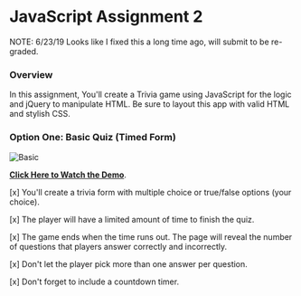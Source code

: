 # JavaScript Assignment 2
NOTE: 6/23/19 Looks like I fixed this a long time ago, will submit to be re-graded.
### Overview

In this assignment, You'll create a Trivia game using JavaScript for the logic and jQuery to manipulate HTML. Be sure to layout this app with valid HTML and stylish CSS.

### Option One: Basic Quiz (Timed Form)

![Basic](Images/1-basic.jpg)

**[Click Here to Watch the Demo](https://youtu.be/fBIj8YsA9dk)**.

[x] You'll create a trivia form with multiple choice or true/false options (your choice).

[x] The player will have a limited amount of time to finish the quiz. 

[x] The game ends when the time runs out. The page will reveal the number of questions that players answer correctly and incorrectly.

[x] Don't let the player pick more than one answer per question.

[x] Don't forget to include a countdown timer.
